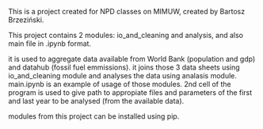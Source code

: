 This is a project created for NPD classes on MIMUW, created by Bartosz Brzeziński.

This project contains 2 modules: io_and_cleaning and analysis, and also main file in .ipynb format.

it is used to aggregate data available from World Bank (population and gdp) and datahub (fossil fuel emmissions). it joins those 3 data sheets using io_and_cleaning module and analyses the data using analasis module. main.ipynb is an example of usage of those modules. 2nd cell of the program is used to give path to appropiate files and parameters of the first and last year to be analysed (from the available data).

modules from this project can be installed using pip.
